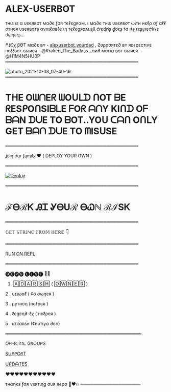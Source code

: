 
# ALEX-USERBOT
тнιѕ ιѕ α υѕєявσт мα∂є ƒσя тєℓєgяαм. ι мα∂є тнιѕ υѕєявσт ωιтн нєℓρ σƒ αℓℓ σтнєя υѕєявσтѕ αναιℓαвℓє ιη тєℓєgяαм.ąƖƖ ƈrɛɖıɬʂ ɠơɛʂ ɬơ ıɬʂ rɛʂ℘ɛƈɬı۷ɛ ơῳŋɛrʂ...

𐀁˩Єχ βѲƬ мα∂ɛ вʏ - [alexuserbot_yourdad](https://t.me/alexuserbot_yourdad) , Ƨʋρρσятɛ∂ вʏ яɛƨρɛcтιѵɛ нɛℓℓвσт σωиɛя - @Kraken_The_Badass , αи∂ мαғια вσт σωиɛя - @H1M4N5HU0P
══════════════════════════════════════════

![photo_2021-10-03_07-40-19](https://telegra.ph/file/57cdb52bcad7e6cc50462.jpg)
══════════════════════════════════════════

# TᕼE OᗯᑎEᖇ ᗯOᑌᒪᗪ ᑎOT ᗷE ᖇESᑭOᑎSIᗷᒪE ᖴOᖇ ᗩᑎY KIᑎᗪ Oᖴ ᗷᗩN ᗪᑌE TO ᗷOT..YOᑌ ᑕᗩᑎ OᑎᒪY  GET ᗷᗩᑎ ᗪᑌE TO ᗰISᑌSE

══════════════════════════════════════════


ʝơıŋ ơųr ʄąɱıƖყ ❤️ ( DEPLOY YOUR OWN )

══════════════════════════════════════════



[![Deploy](https://www.herokucdn.com/deploy/button.svg)](https://heroku.com/deploy?template=https://github.com/Adarshbotmaker/ALEX-USERBOT--)


══════════════════════════════════════════




# ℱᎾℛᏦ ᎯᏆ ᎽᎾUℛ ᎾᏇℕ ℛℐЅᏦ

══════════════════════════════════════════




𝔾𝔼𝕋 𝕊𝕋ℝ𝕀ℕ𝔾 𝔽ℝ𝕆𝕄 ℍ𝔼ℝ𝔼 👇


══════════════════════════════════════════



[RUN ON REPL](https://replit.com/@ManishRao5/ALEX-USERBOT#main.py)



══════════════════════════════════════════


🅓🅔🅥🅢 🅛🅘🅢🅣 🧑‍💻

1. 🄰🄳🄰🅁🅂🄷 ( 🄾🅆🄽🄴🅁 )

2 . υננωαℓ ( ¢σ σωηєя ) 

3 . ρутнση (нєℓρєя )

4 . ℓєgєη∂-ℓχ ( нєℓρєя )

5 . υткαяѕн (¢нυтιуα ∂єν)

═══════════════════════════════════════════.


OᖴᖴIᑕIᗩᒪ GᖇOᑌᑭS 

[SᑌᑭᑭOᖇT](https://t.me/Alex_userbot_support)


[ᑌᑭᗪᗩTES](https://t.me/alex_userbot)

❤️❤️❤️❤️❤️❤️❤️❤️❤️❤️❤️

тнαηкѕ ƒσя νιѕιтιηg συя яєρσ 🎉❤️🔥
═══════════════════
